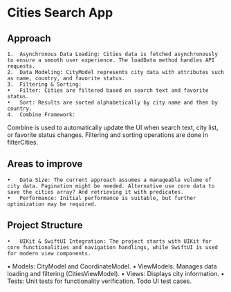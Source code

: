 # Cities Search App

## Approach

	1.	Asynchronous Data Loading: Cities data is fetched asynchronously to ensure a smooth user experience. The loadData method handles API requests.
	2.	Data Modeling: CityModel represents city data with attributes such as name, country, and favorite status.
	3.	Filtering & Sorting:
	•	Filter: Cities are filtered based on search text and favorite status.
	•	Sort: Results are sorted alphabetically by city name and then by country.
	4.	Combine Framework:
Combine is used to automatically update the UI when search text, city list, or favorite status changes. Filtering and sorting operations are done in filterCities.

## Areas to improve

	•	Data Size: The current approach assumes a manageable volume of city data. Pagination might be needed. Alternative use core data to save the cities array? And retrieving it with predicates. 
	•	Performance: Initial performance is suitable, but further optimization may be required.

## Project Structure

	•	UIKit & SwiftUI Integration: The project starts with UIKit for core functionalities and navigation handlings, while SwiftUI is used for modern view components.
  •	Models: CityModel and CoordinateModel.
	•	ViewModels: Manages data loading and filtering (CitiesViewModel).
	•	Views: Displays city information.
	•	Tests: Unit tests for functionality verification. Todo UI test cases.
